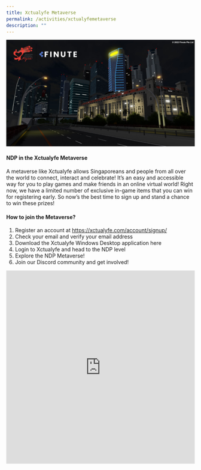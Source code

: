 ```yaml
---
title: Xctualyfe Metaverse
permalink: /activities/xctualyfemetaverse
description: ""
---
```

![](/images/Finute1.jpg)

#### NDP in the Xctualyfe Metaverse

A metaverse like Xctualyfe allows Singaporeans and people from all over the world to connect, interact and celebrate! It’s an easy and accessible way for you to play games and make friends in an online virtual world! Right now, we have a limited number of exclusive in-game items that you can win for registering early. So now’s the best time to sign up and stand a chance to win these prizes!

#### How to join the Metaverse?

1. 	Register an account at https://xctualyfe.com/account/signup/ 
2. 	Check your email and verify your email address
3. 	Download the Xctualyfe Windows Desktop application here
4. 	Login to Xctualyfe and head to the NDP level
5. 	Explore the NDP Metaverse!
6. 	Join our Discord community and get involved!


<iframe width="100%" frameborder="0" height="515" src="https://www.youtube.com/embed/xWXxUBP4p5I" title="NDP in the Xctualyfe Metaverse" frameborder="0" allowfullscreen></iframe>

